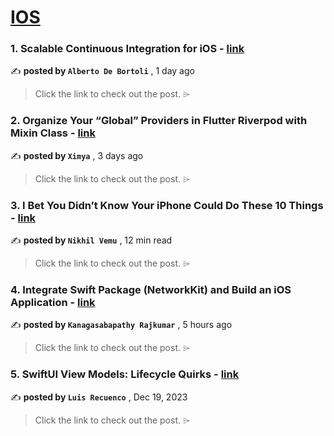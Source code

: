 
<h1><a href=https://medium.com/tag/ios/recommended target="_blank" rel="noopener noreferrer">IOS</a></h1>
<h3>1. Scalable Continuous Integration for iOS - <a href=https://medium.com/justeattakeaway-tech/scalable-continuous-integration-for-ios-15ff33435992?source=tag_recommended_feed---------0-84----------ios----------c1b0f927_3a7c_45db_9c7f_f7e1b8ddcd03------- target="_blank" rel="noopener noreferrer">link</a></h3>

✍️ **posted by `Alberto De Bortoli`** <date> , 1 day ago</date>

<blockquote>Click the link to check out the post. ⌲</blockquote>

<h3>2. Organize Your “Global” Providers in Flutter Riverpod with Mixin Class - <a href=https://medium.com/@ximya/organize-your-global-providers-in-flutter-riverpod-with-mixin-class-562ae2aa3376?source=tag_recommended_feed---------1-107----------ios----------c1b0f927_3a7c_45db_9c7f_f7e1b8ddcd03------- target="_blank" rel="noopener noreferrer">link</a></h3>

✍️ **posted by `Ximya`** <date> , 3 days ago</date>

<blockquote>Click the link to check out the post. ⌲</blockquote>

<h3>3. I Bet You Didn’t Know Your iPhone Could Do These 10 Things - <a href=https://medium.com/macoclock/i-bet-you-didnt-know-your-iphone-could-do-these-10-things-6a85f17e265d?source=tag_recommended_feed---------2-85----------ios----------c1b0f927_3a7c_45db_9c7f_f7e1b8ddcd03------- target="_blank" rel="noopener noreferrer">link</a></h3>

✍️ **posted by `Nikhil Vemu`** <date> , 12 min read</date>

<blockquote>Click the link to check out the post. ⌲</blockquote>

<h3>4. Integrate Swift Package (NetworkKit) and Build an iOS Application - <a href=https://medium.com/@sabapathy7/integrate-swift-package-networkkit-and-build-an-ios-application-21df4aa3d878?source=tag_recommended_feed---------3-84----------ios----------c1b0f927_3a7c_45db_9c7f_f7e1b8ddcd03------- target="_blank" rel="noopener noreferrer">link</a></h3>

✍️ **posted by `Kanagasabapathy Rajkumar`** <date> , 5 hours ago</date>

<blockquote>Click the link to check out the post. ⌲</blockquote>

<h3>5. SwiftUI View Models: Lifecycle Quirks - <a href=https://medium.com/the-swift-cooperative/swiftui-view-models-lifecycle-quirks-8dd967e84e31?source=tag_recommended_feed---------4-107----------ios----------c1b0f927_3a7c_45db_9c7f_f7e1b8ddcd03------- target="_blank" rel="noopener noreferrer">link</a></h3>

✍️ **posted by `Luis Recuenco`** <date> , Dec 19, 2023</date>

<blockquote>Click the link to check out the post. ⌲</blockquote>

